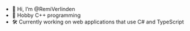 - 👋 Hi, I’m @RemiVerlinden
- 🌱 Hobby C++ programming
- 🛠 Currently working on web applications that use C# and TypeScript  

<!---
RemiVerlinden/RemiVerlinden is a ✨ special ✨ repository because its `README.md` (this file) appears on your GitHub profile.
You can click the Preview link to take a look at your changes.
--->
